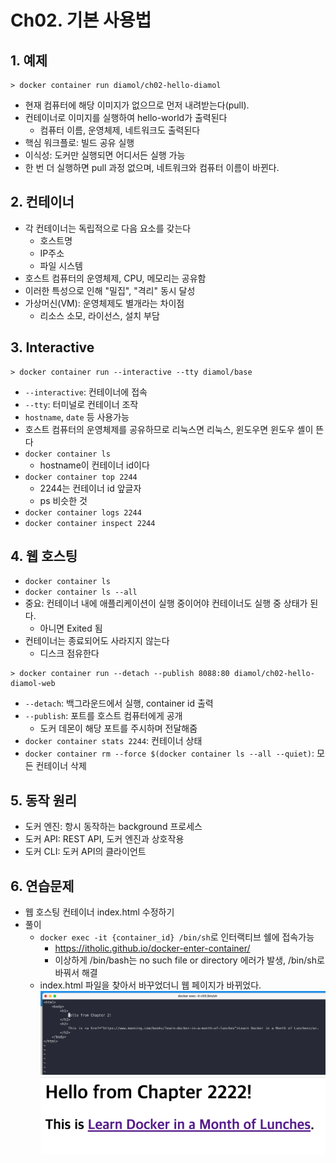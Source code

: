# Ch02. 기본 사용법


## 1. 예제
```shell
> docker container run diamol/ch02-hello-diamol
```
* 현재 컴퓨터에 해당 이미지가 없으므로 먼저 내려받는다(pull).
* 컨테이너로 이미지를 실행하여 hello-world가 출력된다
  * 컴퓨터 이름, 운영체제, 네트워크도 출력된다
* 핵심 워크플로: 빌드 공유 실행
* 이식성: 도커만 실행되면 어디서든 실행 가능
* 한 번 더 실행하면 pull 과정 없으며, 네트워크와 컴퓨터 이름이 바뀐다.

## 2. 컨테이너
* 각 컨테이너는 독립적으로 다음 요소를 갖는다
  * 호스트명
  * IP주소
  * 파일 시스템
* 호스트 컴퓨터의 운영체제, CPU, 메모리는 공유함
* 이러한 특성으로 인해 "밀집", "격리" 동시 달성
* 가상머신(VM): 운영체제도 별개라는 차이점
  * 리소스 소모, 라이선스, 설치 부담

## 3. Interactive
```shell
> docker container run --interactive --tty diamol/base
```
* `--interactive`: 컨테이너에 접속
* `--tty`: 터미널로 컨테이너 조작
* `hostname`, `date` 등 사용가능
* 호스트 컴퓨터의 운영체제를 공유하므로 리눅스면 리눅스, 윈도우면 윈도우 셸이 뜬다
* `docker container ls`
  * hostname이 컨테이너 id이다
* `docker container top 2244`
  * 2244는 컨테이너 id 앞글자
  * ps 비슷한 것
* `docker container logs 2244`
* `docker container inspect 2244`

## 4. 웹 호스팅
* `docker container ls`
* `docker container ls --all`
* 중요: 컨테이너 내에 애플리케이션이 실행 중이어야 컨테이너도 실행 중 상태가 된다.
  * 아니면 Exited 됨
* 컨테이너는 종료되어도 사라지지 않는다
  * 디스크 점유한다
```shell
> docker container run --detach --publish 8088:80 diamol/ch02-hello-diamol-web
```
* `--detach`: 백그라운드에서 실행, container id 출력
* `--publish`: 포트를 호스트 컴퓨터에게 공개
  * 도커 데몬이 해당 포트를 주시하며 전달해줌
* `docker container stats 2244`: 컨테이너 상태
* `docker container rm --force $(docker container ls --all --quiet)`: 모든 컨테이너 삭제

## 5. 동작 원리
* 도커 엔진: 항시 동작하는 background 프로세스
* 도커 API: REST API, 도커 엔진과 상호작용
* 도커 CLI: 도커 API의 클라이언트

## 6. 연습문제
* 웹 호스팅 컨테이너 index.html 수정하기
* 풀이
  * `docker exec -it {container_id} /bin/sh`로 인터랙티브 쉘에 접속가능
    * https://itholic.github.io/docker-enter-container/
    * 이상하게 /bin/bash는 no such file or directory 에러가 발생, /bin/sh로 바꿔서 해결
  * index.html 파일을 찾아서 바꾸었더니 웹 페이지가 바뀌었다.
     ![img.png](img1.png)
     ![img.png](img2.png)
